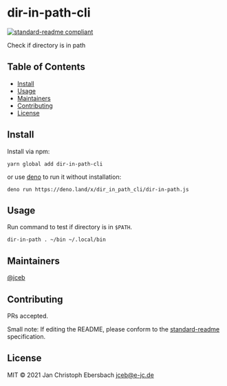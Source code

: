 # dir-in-path-cli

[![standard-readme compliant](https://img.shields.io/badge/standard--readme-OK-green.svg?style=flat-square)](https://github.com/RichardLitt/standard-readme)

Check if directory is in path

## Table of Contents

- [Install](#install)
- [Usage](#usage)
- [Maintainers](#maintainers)
- [Contributing](#contributing)
- [License](#license)

## Install

Install via npm:

```
yarn global add dir-in-path-cli
```

or use [deno](https://deno.land) to run it without installation:

```
deno run https://deno.land/x/dir_in_path_cli/dir-in-path.js
```

## Usage

Run command to test if directory is in `$PATH`.

```
dir-in-path . ~/bin ~/.local/bin
```

## Maintainers

[@jceb](https://github.com/jceb)

## Contributing

PRs accepted.

Small note: If editing the README, please conform to the [standard-readme](https://github.com/RichardLitt/standard-readme) specification.

## License

MIT © 2021 Jan Christoph Ebersbach <jceb@e-jc.de>
